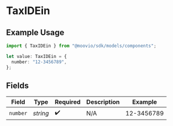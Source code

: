# TaxIDEin

## Example Usage

```typescript
import { TaxIDEin } from "@moovio/sdk/models/components";

let value: TaxIDEin = {
  number: "12-3456789",
};
```

## Fields

| Field              | Type               | Required           | Description        | Example            |
| ------------------ | ------------------ | ------------------ | ------------------ | ------------------ |
| `number`           | *string*           | :heavy_check_mark: | N/A                | 12-3456789         |